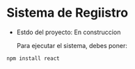 <h1> Sistema de Regiistro</h1>

- Estdo del proyecto: En construccion

  Para ejecutar el sistema, debes poner:

 ```npm install react```
